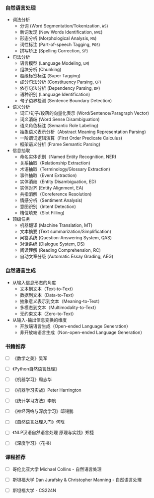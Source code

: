 

### 自然语言处理

- 词法分析
  - 分词 (Word Segmentation/Tokenization, `WS`)
  - 新词发现 (New Words Identification, `NWI`)
  - 形态分析 (Morphological Analysis, `MA`)
  - 词性标注 (Part-of-speech Tagging, `POS`)
  - 拼写矫正 (Spelling Correction, `SP`)
- 句法分析
  - 语言模型 (Language Modeling, `LM`)
  - 组块分析 (Chunking)
  - 超级标签标注 (Super Tagging)
  - 成分句法分析  (Constituency Parsing, `CP`)
  - 依存句法分析 (Dependency Parsing, `DP`)
  - 语种识别 (Language Identification)
  - 句子边界检测  (Sentence Boundary Detection)
- 语义分析
  - 词汇/句子/段落的向量化表示 (Word/Sentence/Paragraph Vector)
  - 词义消歧 (Word Sense Disambiguation)
  - 语义角色标注 (Semantic Role Labeling)
  - 抽象语义表示分析（Abstract Meaning Representation Parsing)
  - 一阶谓词逻辑演算（First Order Predicate Calculus)
  - 框架语义分析 (Frame Semantic Parsing)
- 信息抽取
  - 命名实体识别（Named Entity Recognition, NER)
  - 关系抽取（Relationship Extraction)
  - 术语抽取（Terminology/Glossary Extraction)
  - 事件抽取（Event Extraction)
  - 实体消歧（Entity Disambiguation, ED)
  - 实体对齐 (Entity Alignment, EA)
  - 共指消解（Coreference Resolution)
  - 情感分析（Sentiment Analysis)
  - 意图识别（Intent Detection)
  - 槽位填充（Slot Filling)
- 顶级任务
  - 机器翻译 (Machine Translation, MT)
  - 文本摘要 (Text summarization/Simplification)
  - 问答系统 (Question-Answering System, QAS)
  - 对话系统 (Dialogue System, DS)
  - 阅读理解 (Reading Comprehension, RC)
  - 自动文章分级 (Automatic Essay Grading, AEG)

### 

### 自然语言生成

- 从输入信息形态的角度
  - 文本到文本（Text-to-Text）
  - 数据到文本（Data-to-Text）
  - 抽象意义表示到文本（Meaning-to-Text）
  - 多模态到文本（Multimodality-to-Text）
  - 无约束文本（Zero-to-Text）
- 从输入-输出信息变换的维度
  - 开放端语言生成（Open-ended Language Generation）
  - 非开放端语言生成（Non-open-ended Language Generation）







### 书籍推荐

- [ ] 《数学之美》吴军
- [ ] 《Python自然语言处理》
- [ ] 《机器学习》周志华
- [ ] 《机器学习实战》Peter Harrington
- [ ] 《统计学习方法》李航
- [ ] 《神经网络与深度学习》邱锡鹏
- [ ] 《自然语言处理入门》何晗
- [ ] 《NLP汉语自然语言处理 原理与实践》郑捷
- [ ] 《深度学习》（花书）



### 课程推荐

- [ ] 哥伦比亚大学 Michael Collins - 自然语言处理
- [ ] 斯坦福大学 Dan Jurafsky & Christopher Manning - 自然语言处理
- [ ] 斯坦福大学 - CS224N



